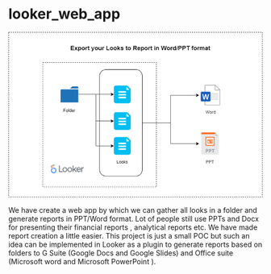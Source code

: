 # looker_web_app

![architecture](architecture.png)

We have create a web app by which we can gather all looks in a folder and generate reports in PPT/Word format. Lot of people still use PPTs and Docx for presenting their financial reports , analytical reports etc. We have made report creation a little easier. This project is just a small POC but such an idea can be implemented in Looker as a plugin to generate reports based on folders to G Suite (Google Docs and Google Slides) and Office suite (Microsoft word and Microsoft PowerPoint ).
